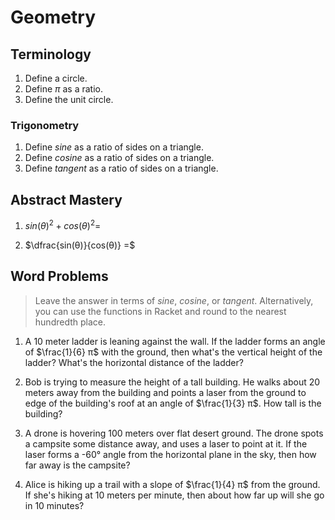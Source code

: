 # Geometry

## Terminology

1. Define a circle.
2. Define $π$ as a ratio.
3. Define the unit circle.

### Trigonometry

1. Define $sine$ as a ratio of sides on a triangle.
2. Define $cosine$ as a ratio of sides on a triangle.
3. Define $tangent$ as a ratio of sides on a triangle.

## Abstract Mastery

1. $sin(θ)^2 + cos(θ)^2 =$

2. $\dfrac{sin(θ)}{cos(θ)} =$

## Word Problems

> Leave the answer in terms of $sine$, $cosine$, or $tangent$. Alternatively,
> you can use the functions in Racket and round to the nearest hundredth place.

1. A 10 meter ladder is leaning against the wall. If the ladder forms an angle 
   of $\frac{1}{6} π$ with the ground, then what's the vertical height of the 
   ladder? What's the horizontal distance of the ladder?

2. Bob is trying to measure the height of a tall building. He walks about 20 
   meters away from the building and points a laser from the ground to edge of 
   the building's roof at an angle of $\frac{1}{3} π$. How tall is the building?

3. A drone is hovering 100 meters over flat desert ground. The drone spots a 
   campsite some distance away, and uses a laser to point at it. If the laser 
   forms a -60° angle from the horizontal plane in the sky, then how far away is 
   the campsite?

4. Alice is hiking up a trail with a slope of $\frac{1}{4} π$ from the ground. 
   If she's hiking at 10 meters per minute, then about how far up will she go in 
   10 minutes?
